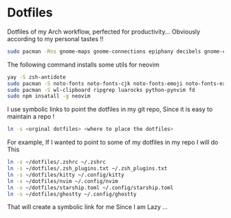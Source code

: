 # Dotfiles

Dotfiles of my Arch workflow, perfected for productivity...
Obviously according to my personal tastes !!

```bash
sudo pacman -Rns gnome-maps gnome-connections epiphany decibels gnome-contacts gnome-console gnome-music gnome-tour gnome-weather totem htop
```
The following command installs some utils for neovim 
```bash
yay -S zsh-antidote
sudo pacman -S noto-fonts noto-fonts-cjk noto-fonts-emoji noto-fonts-extra ttf-noto-nerd
sudo pacman -S wl-clipboard ripgrep luarocks python-pynvim fd
sudo npm insatall -g neovim
```

I use symbolic links to point the dotfiles in my git repo, Since it is easy to maintain a repo !
```bash
ln -s <orginal dotfiles> <where to place the dotfiles>
```

For example, If I wanted to point to some of my dotfiles in my repo I will do This
```bash
ln -s ~/dotfiles/.zshrc ~/.zshrc
ln -s ~/dotfiles/.zsh_plugins.txt ~/.zsh_plugins.txt
ln -s ~/dotfiles/kitty ~/.config/kitty
ln -s ~/dotfiles/nvim ~/.config/nvim
ln -s ~/dotfiles/starship.toml ~/.config/starship.toml
ln -s ~/dotfiles/ghostty ~/.config/ghostty
```

That will create a symbolic link for me Since I am Lazy ...
